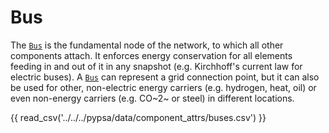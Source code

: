 # Bus

The [`Bus`](/api/components/types/buses) is the fundamental node of the network, to which all other components
attach. It enforces energy conservation for all elements feeding in and out of
it in any snapshot (e.g. Kirchhoff's current law for electric buses). A [`Bus`](/api/components/types/buses)
can represent a grid connection point, but it can also be used for other,
non-electric energy carriers (e.g. hydrogen, heat, oil) or even non-energy
carriers (e.g. CO~2~ or steel) in different locations. 

{{ read_csv('../../../pypsa/data/component_attrs/buses.csv') }}